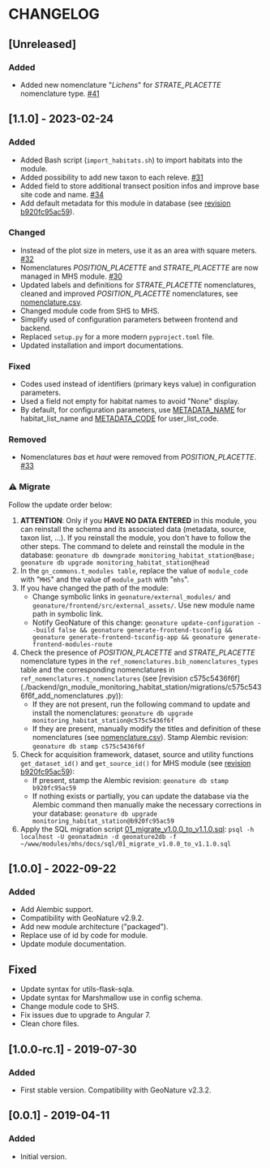 # CHANGELOG

## [Unreleased]

### Added
* Added new nomenclature "*Lichens*" for *STRATE_PLACETTE* nomenclature type. [#41](https://github.com/PnX-SI/gn_module_monitoring_habitat_station/issues/41)


## [1.1.0] - 2023-02-24

### Added

* Added Bash script (`import_habitats.sh`) to import habitats into the module.
* Added possibility to add new taxon to each releve. [#31](https://github.com/PnX-SI/gn_module_monitoring_habitat_station/issues/31)
* Added field to store additional transect position infos and improve base site code and name. [#34](https://github.com/PnX-SI/gn_module_monitoring_habitat_station/issues/34)
* Add default metadata for this module in database (see [revision b920fc95ac59]( ./backend/gn_module_monitoring_habitat_station/migrations/b920fc95ac59_add_default_metadata.py)).


### Changed

* Instead of the plot size in meters, use it as an area with square meters. [#32](https://github.com/PnX-SI/gn_module_monitoring_habitat_station/issues/32)
* Nomenclatures *POSITION_PLACETTE* and *STRATE_PLACETTE* are now managed in MHS module. [#30](https://github.com/PnX-SI/gn_module_monitoring_habitat_station/issues/30)
* Updated labels and definitions for *STRATE_PLACETTE* nomenclatures, cleaned and improved *POSITION_PLACETTE* nomenclatures, see [nomenclature.csv](./backend/gn_module_monitoring_habitat_station/migrations/data/nomenclatures.csv).
* Changed module code from SHS to MHS.
* Simplify used of configuration parameters between frontend and backend.
* Replaced `setup.py` for a more modern `pyproject.toml` file.
* Updated installation and import documentations.

### Fixed

* Codes used instead of identifiers (primary keys value) in configuration parameters.
* Used a field not empty for habitat names to avoid "None" display.
* By default, for configuration parameters, use [METADATA_NAME](./backend/gn_module_monitoring_habitat_station/__init__.py) for habitat_list_name and [METADATA_CODE](./backend/gn_module_monitoring_habitat_station/__init__.py) for user_list_code.

### Removed

* Nomenclatures *bas* et *haut* were removed from *POSITION_PLACETTE*. [#33](https://github.com/PnX-SI/gn_module_monitoring_habitat_station/issues/33)

### ⚠️ Migrate
Follow the update order below:
1. **ATTENTION**: Only if you **HAVE NO DATA ENTERED** in this module, you can reinstall the schema and its associated data (metadata, source, taxon list, ...). If you reinstall the module, you don't have to follow the other steps. The command to delete and reinstall the module in the database: `geonature db downgrade monitoring_habitat_station@base; geonature db upgrade monitoring_habitat_station@head`
1. In the `gn_commons.t_modules table`, replace the value of `module_code` with "`MHS`" and the value of `module_path` with "`mhs`".
1. If you have changed the path of the module:
    * Change symbolic links in `geonature/external_modules/` and `geonature/frontend/src/external_assets/`. Use new module name path in symbolic link.
    * Notify GeoNature of this change: `geonature update-configuration --build false && geonature generate-frontend-tsconfig && geonature generate-frontend-tsconfig-app && geonature generate-frontend-modules-route`
1. Check the presence of *POSITION_PLACETTE* and *STRATE_PLACETTE* nomenclature types in the `ref_nomenclatures.bib_nomenclatures_types` table and the corresponding nomenclatures in `ref_nomenclatures.t_nomenclatures` (see [revision c575c5436f6f](./backend/gn_module_monitoring_habitat_station/migrations/c575c5436f6f_add_nomenclatures .py)):
    * If they are not present, run the following command to update and install the nomenclatures: `geonature db upgrade monitoring_habitat_station@c575c5436f6f`
    * If they are present, manually modify the titles and definition of these nomenclatures (see [nomenclature.csv](./backend/gn_module_monitoring_habitat_station/migrations/data/nomenclatures.csv)). Stamp Alembic revision: `geonature db stamp c575c5436f6f`
1. Check for acquisition framework, dataset, source and utility functions `get_dataset_id()` and `get_source_id()` for MHS module (see [revision b920fc95ac59]( ./backend/gn_module_monitoring_habitat_station/migrations/b920fc95ac59_add_default_metadata.py)):
    * If present, stamp the Alembic revision: `geonature db stamp b920fc95ac59`
    * If nothing exists or partially, you can update the database via the Alembic command then manually make the necessary corrections in your database: `geonature db upgrade monitoring_habitat_station@b920fc95ac59`
1. Apply the SQL migration script [01_migrate_v1.0.0_to_v1.1.0.sql](./docs/sql/01_migrate_v1.0.0_to_v1.1.0.sql): `psql -h localhost -U geonatadmin -d geonature2db -f ~/www/modules/mhs/docs/sql/01_migrate_v1.0.0_to_v1.1.0.sql`

## [1.0.0] - 2022-09-22

### Added

* Add Alembic support.
* Compatibility with GeoNature v2.9.2.
* Add new module architecture ("packaged").
* Replace use of id by code for module.
* Update module documentation.

## Fixed

* Update syntax for utils-flask-sqla.
* Update syntax for Marshmallow use in config schema.
* Change module code to SHS.
* Fix issues due to upgrade to Angular 7.
* Clean chore files.


## [1.0.0-rc.1] - 2019-07-30

### Added

* First stable version. Compatibility with GeoNature v2.3.2.

## [0.0.1] - 2019-04-11

### Added

* Initial version.
